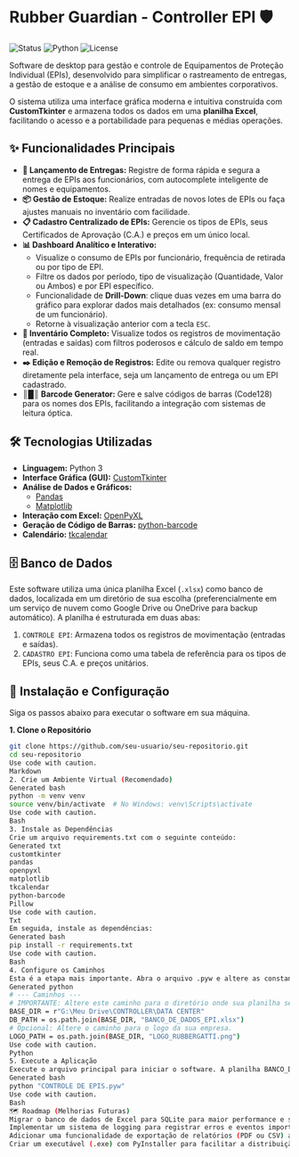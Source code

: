 # Rubber Guardian - Controller EPI 🛡️

![Status](https://img.shields.io/badge/Status-Em%20Desenvolvimento-green)
![Python](https://img.shields.io/badge/Python-3.10+-blue.svg)
![License](https://img.shields.io/badge/License-MIT-yellow.svg)

Software de desktop para gestão e controle de Equipamentos de Proteção Individual (EPIs), desenvolvido para simplificar o rastreamento de entregas, a gestão de estoque e a análise de consumo em ambientes corporativos.

O sistema utiliza uma interface gráfica moderna e intuitiva construída com **CustomTkinter** e armazena todos os dados em uma **planilha Excel**, facilitando o acesso e a portabilidade para pequenas e médias operações.


## ✨ Funcionalidades Principais

- **📝 Lançamento de Entregas:** Registre de forma rápida e segura a entrega de EPIs aos funcionários, com autocomplete inteligente de nomes e equipamentos.
- **📦 Gestão de Estoque:** Realize entradas de novos lotes de EPIs ou faça ajustes manuais no inventário com facilidade.
- **📋 Cadastro Centralizado de EPIs:** Gerencie os tipos de EPIs, seus Certificados de Aprovação (C.A.) e preços em um único local.
- **📊 Dashboard Analítico e Interativo:**
  - Visualize o consumo de EPIs por funcionário, frequência de retirada ou por tipo de EPI.
  - Filtre os dados por período, tipo de visualização (Quantidade, Valor ou Ambos) e por EPI específico.
  - Funcionalidade de **Drill-Down**: clique duas vezes em uma barra do gráfico para explorar dados mais detalhados (ex: consumo mensal de um funcionário).
  - Retorne à visualização anterior com a tecla `ESC`.
- **🧾 Inventário Completo:** Visualize todos os registros de movimentação (entradas e saídas) com filtros poderosos e cálculo de saldo em tempo real.
- **✒️ Edição e Remoção de Registros:** Edite ou remova qualquer registro diretamente pela interface, seja um lançamento de entrega ou um EPI cadastrado.
- **║█║ Barcode Generator:** Gere e salve códigos de barras (Code128) para os nomes dos EPIs, facilitando a integração com sistemas de leitura óptica.

## 🛠️ Tecnologias Utilizadas

- **Linguagem:** Python 3
- **Interface Gráfica (GUI):** [CustomTkinter](https://github.com/TomSchimansky/CustomTkinter)
- **Análise de Dados e Gráficos:**
  - [Pandas](https://pandas.pydata.org/)
  - [Matplotlib](https://matplotlib.org/)
- **Interação com Excel:** [OpenPyXL](https://openpyxl.readthedocs.io/en/stable/)
- **Geração de Código de Barras:** [python-barcode](https://pypi.org/project/python-barcode/)
- **Calendário:** [tkcalendar](https://pypi.org/project/tkcalendar/)

## 🗄️ Banco de Dados

Este software utiliza uma única planilha Excel (`.xlsx`) como banco de dados, localizada em um diretório de sua escolha (preferencialmente em um serviço de nuvem como Google Drive ou OneDrive para backup automático). A planilha é estruturada em duas abas:

1.  `CONTROLE EPI`: Armazena todos os registros de movimentação (entradas e saídas).
2.  `CADASTRO EPI`: Funciona como uma tabela de referência para os tipos de EPIs, seus C.A. e preços unitários.

## 🚀 Instalação e Configuração

Siga os passos abaixo para executar o software em sua máquina.

**1. Clone o Repositório**
```bash
git clone https://github.com/seu-usuario/seu-repositorio.git
cd seu-repositorio
Use code with caution.
Markdown
2. Crie um Ambiente Virtual (Recomendado)
Generated bash
python -m venv venv
source venv/bin/activate  # No Windows: venv\Scripts\activate
Use code with caution.
Bash
3. Instale as Dependências
Crie um arquivo requirements.txt com o seguinte conteúdo:
Generated txt
customtkinter
pandas
openpyxl
matplotlib
tkcalendar
python-barcode
Pillow
Use code with caution.
Txt
Em seguida, instale as dependências:
Generated bash
pip install -r requirements.txt
Use code with caution.
Bash
4. Configure os Caminhos
Esta é a etapa mais importante. Abra o arquivo .pyw e altere as constantes BASE_DIR e LOGO_PATH para os caminhos corretos em sua máquina.
Generated python
# --- Caminhos ---
# IMPORTANTE: Altere este caminho para o diretório onde sua planilha será armazenada.
BASE_DIR = r"G:\Meu Drive\CONTROLLER\DATA CENTER" 
DB_PATH = os.path.join(BASE_DIR, "BANCO_DE_DADOS_EPI.xlsx")
# Opcional: Altere o caminho para o logo da sua empresa.
LOGO_PATH = os.path.join(BASE_DIR, "LOGO_RUBBERGATTI.png")
Use code with caution.
Python
5. Execute a Aplicação
Execute o arquivo principal para iniciar o software. A planilha BANCO_DE_DADOS_EPI.xlsx e suas abas serão criadas automaticamente no primeiro uso, se não existirem.
Generated bash
python "CONTROLE DE EPIS.pyw"
Use code with caution.
Bash
🗺️ Roadmap (Melhorias Futuras)
Migrar o banco de dados de Excel para SQLite para maior performance e segurança de dados.
Implementar um sistema de logging para registrar erros e eventos importantes em um arquivo de texto.
Adicionar uma funcionalidade de exportação de relatórios (PDF ou CSV) a partir do Dashboard e do Inventário.
Criar um executável (.exe) com PyInstaller para facilitar a distribuição.
